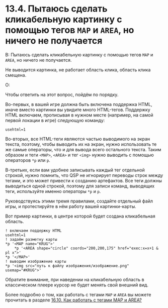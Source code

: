 # 13.4. Пытаюсь сделать кликабельную картинку с помощью тегов `MAP` и `AREA`, но ничего не получается
<!-- [:faq_13_04] -->

В: Пытаюсь сделать кликабельную картинку с помощью тегов `MAP` и `AREA`, но ничего не получается.

Не выводится картинка, не работает область клика, область клика смещена.

О:

Чтобы ответить на этот вопрос, пойдём по порядку.

Во-первых, в вашей игре должна быть включена поддержка HTML, иначе вместо картинки вы увидите много HTML-тегов. Поддержку HTML включаем, прописывая в нужном месте (например, на самой первой локации в игре) следующую команду:
```qsp
usehtml=1
```
Во-вторых, все HTML-теги являются частью выводимого на экран текста, поэтому, чтобы выводить их на экран, нужно использовать те же самые операторы, что и для вывода всего остального текста. Таким образом и теги `<MAP>`, `<AREA>` и тег `<img>` нужно выводить с помощью операторов `*p` или `p`.

В-третьих, если вам удобнее записывать каждый тег отдельной строкой, нужно помнить, что QSP не игнорирует переводы строк между тегами, и это может привести к созданию артефактов. Все теги должны выводиться одной строкой, поэтому для записи команд, выводящих теги, используйте именно операторы `*p` и `p`.

Руководствуясь этими тремя правилами, создайте отдельный файл игры, и протестируйте в нём работу вашей картинки-карты.

Вот пример картинки, в центре которой будет создана кликабельная область.
```qsp
! включаем поддержку HTML
usehtml=1
! задаём разметку карты
*p '<MAP name="KRUG">'
	*p '<AREA shape="circle" coords="200,200,175" href="exec:x=x+1 & pl x">'
*p '</MAP>'
! выводим изображение карты
*p '<img src="путь к файлу изображения/изображение.png" usemap="#KRUG">'
```
Обратите внимание, при наведении на кликабельную область в классическом плеере курсор не будет менять свой внешний вид.

Более подробно о том, как работать с тегами `MAP` и `AREA` вы можете прочитать в разделе [16.10. Как работать с тегами MAP и AREA?](#faq_16_10)
